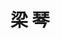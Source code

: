 ---
# Display name

title: 梁 琴
user_groups: ["Graduated Ph.D Students"]



organizations:
- name: 2008-2012 

Interests:
- Numerical simulations on phase behaviors of semiflexible block copolymers

---